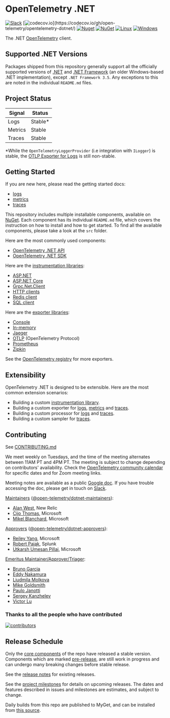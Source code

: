 # OpenTelemetry .NET

[![Slack](https://img.shields.io/badge/slack-@cncf/otel/dotnet-brightgreen.svg?logo=slack)](https://cloud-native.slack.com/archives/C01N3BC2W7Q)
[![codecov.io](https://codecov.io/gh/open-telemetry/opentelemetry-dotnet/branch/main/graphs/badge.svg?)](https://codecov.io/gh/open-telemetry/opentelemetry-dotnet/)
[![Nuget](https://img.shields.io/nuget/v/OpenTelemetry.svg)](https://www.nuget.org/profiles/OpenTelemetry)
[![NuGet](https://img.shields.io/nuget/dt/OpenTelemetry.svg)](https://www.nuget.org/profiles/OpenTelemetry)
[![Linux](https://github.com/open-telemetry/opentelemetry-dotnet/actions/workflows/linux-ci.yml/badge.svg?branch=main)](https://github.com/open-telemetry/opentelemetry-dotnet/actions/workflows/linux-ci.yml)
[![Windows](https://github.com/open-telemetry/opentelemetry-dotnet/actions/workflows/windows-ci.yml/badge.svg?branch=main)](https://github.com/open-telemetry/opentelemetry-dotnet/actions/workflows/windows-ci.yml)

The .NET [OpenTelemetry](https://opentelemetry.io/) client.

## Supported .NET Versions

Packages shipped from this repository generally support all the officially
supported versions of [.NET](https://dotnet.microsoft.com/download/dotnet) and
[.NET Framework](https://dotnet.microsoft.com/download/dotnet-framework) (an
older Windows-based .NET implementation), except `.NET Framework 3.5`.
Any exceptions to this are noted in the individual `README.md`
files.

## Project Status

| Signal  | Status     |
| ------- | ---------- |
| Logs    | Stable*    |
| Metrics | Stable     |
| Traces  | Stable     |

*While the `OpenTelemetryLoggerProvider` (i.e integration with `ILogger`) is
 stable, the [OTLP Exporter for
 Logs](https://github.com/open-telemetry/opentelemetry-dotnet/tree/main/src/OpenTelemetry.Exporter.OpenTelemetryProtocol#otlp-logs)
 is still non-stable.

## Getting Started

If you are new here, please read the getting started docs:

* [logs](./docs/logs/getting-started/README.md)
* [metrics](./docs/metrics/getting-started/README.md)
* [traces](./docs/trace/getting-started/README.md)

This repository includes multiple installable components, available on
[NuGet](https://www.nuget.org/profiles/OpenTelemetry). Each component has its
individual `README.md` file, which covers the instruction on how to install and
how to get started. To find all the available components, please take a look at
the `src` folder.

Here are the most commonly used components:

* [OpenTelemetry .NET API](./src/OpenTelemetry.Api/README.md)
* [OpenTelemetry .NET SDK](./src/OpenTelemetry/README.md)

Here are the [instrumentation
libraries](https://github.com/open-telemetry/opentelemetry-specification/blob/main/specification/glossary.md#instrumentation-library):

* [ASP.NET](./src/OpenTelemetry.Instrumentation.AspNet/README.md)
* [ASP.NET Core](./src/OpenTelemetry.Instrumentation.AspNetCore/README.md)
* [Grpc.Net.Client](./src/OpenTelemetry.Instrumentation.GrpcNetClient/README.md)
* [HTTP clients](./src/OpenTelemetry.Instrumentation.Http/README.md)
* [Redis client](./src/OpenTelemetry.Instrumentation.StackExchangeRedis/README.md)
* [SQL client](./src/OpenTelemetry.Instrumentation.SqlClient/README.md)

Here are the [exporter
libraries](https://github.com/open-telemetry/opentelemetry-specification/blob/main/specification/glossary.md#exporter-library):

* [Console](./src/OpenTelemetry.Exporter.Console/README.md)
* [In-memory](./src/OpenTelemetry.Exporter.InMemory/README.md)
* [Jaeger](./src/OpenTelemetry.Exporter.Jaeger/README.md)
* [OTLP](./src/OpenTelemetry.Exporter.OpenTelemetryProtocol/README.md)
  (OpenTelemetry Protocol)
* [Prometheus](./src/OpenTelemetry.Exporter.Prometheus/README.md)
* [Zipkin](./src/OpenTelemetry.Exporter.Zipkin/README.md)

See the [OpenTelemetry registry](https://opentelemetry.io/registry/?s=net) for
more exporters.

## Extensibility

OpenTelemetry .NET is designed to be extensible. Here are the most common
extension scenarios:

* Building a custom [instrumentation
  library](./docs/trace/extending-the-sdk/README.md#instrumentation-library).
* Building a custom exporter for
  [logs](./docs/logs/extending-the-sdk/README.md#exporter),
  [metrics](./docs/metrics/extending-the-sdk/README.md#exporter) and
  [traces](./docs/trace/extending-the-sdk/README.md#exporter).
* Building a custom processor for
  [logs](./docs/logs/extending-the-sdk/README.md#processor) and
  [traces](./docs/trace/extending-the-sdk/README.md#processor).
* Building a custom sampler for
  [traces](./docs/trace/extending-the-sdk/README.md#sampler).

## Contributing

See [CONTRIBUTING.md](CONTRIBUTING.md)

We meet weekly on Tuesdays, and the time of the meeting alternates between 11AM
PT and 4PM PT. The meeting is subject to change depending on contributors'
availability. Check the [OpenTelemetry community
calendar](https://calendar.google.com/calendar/embed?src=google.com_b79e3e90j7bbsa2n2p5an5lf60%40group.calendar.google.com)
for specific dates and for Zoom meeting links.

Meeting notes are available as a public [Google
doc](https://docs.google.com/document/d/1yjjD6aBcLxlRazYrawukDgrhZMObwHARJbB9glWdHj8/edit?usp=sharing).
If you have trouble accessing the doc, please get in touch on
[Slack](https://cloud-native.slack.com/archives/C01N3BC2W7Q).

[Maintainers](https://github.com/open-telemetry/community/blob/main/community-membership.md#maintainer)
([@open-telemetry/dotnet-maintainers](https://github.com/orgs/open-telemetry/teams/dotnet-maintainers)):

* [Alan West](https://github.com/alanwest), New Relic
* [Cijo Thomas](https://github.com/cijothomas), Microsoft
* [Mikel Blanchard](https://github.com/CodeBlanch), Microsoft

[Approvers](https://github.com/open-telemetry/community/blob/main/community-membership.md#approver)
([@open-telemetry/dotnet-approvers](https://github.com/orgs/open-telemetry/teams/dotnet-approvers)):

* [Reiley Yang](https://github.com/reyang), Microsoft
* [Robert Paj&#x105;k](https://github.com/pellared), Splunk
* [Utkarsh Umesan Pillai](https://github.com/utpilla), Microsoft

[Emeritus
Maintainer/Approver/Triager](https://github.com/open-telemetry/community/blob/main/community-membership.md#emeritus-maintainerapprovertriager):

* [Bruno Garcia](https://github.com/bruno-garcia)
* [Eddy Nakamura](https://github.com/eddynaka)
* [Liudmila Molkova](https://github.com/lmolkova)
* [Mike Goldsmith](https://github.com/MikeGoldsmith)
* [Paulo Janotti](https://github.com/pjanotti)
* [Sergey Kanzhelev](https://github.com/SergeyKanzhelev)
* [Victor Lu](https://github.com/victlu)

### Thanks to all the people who have contributed

[![contributors](https://contributors-img.web.app/image?repo=open-telemetry/opentelemetry-dotnet)](https://github.com/open-telemetry/opentelemetry-dotnet/graphs/contributors)

## Release Schedule

Only the [core components](./VERSIONING.md#core-components) of the repo have
released a stable version. Components which are marked
[pre-release](https://github.com/open-telemetry/opentelemetry-dotnet/blob/main/VERSIONING.md#pre-releases),
are still work in progress and can undergo many breaking changes before stable
release.

See the [release
notes](https://github.com/open-telemetry/opentelemetry-dotnet/releases) for
existing releases.

See the [project
milestones](https://github.com/open-telemetry/opentelemetry-dotnet/milestones)
for details on upcoming releases. The dates and features described in issues and
milestones are estimates, and subject to change.

Daily builds from this repo are published to MyGet, and can be installed from
[this source](https://www.myget.org/F/opentelemetry/api/v3/index.json).
